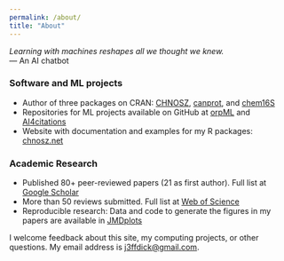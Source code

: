```yaml
---
permalink: /about/
title: "About"
---
```


*Learning with machines reshapes all we thought we knew.*<br>
— An AI chatbot

### Software and ML projects
- Author of three packages on CRAN: [CHNOSZ](https://doi.org/https://doi.org/10.32614/CRAN.package.CHNOSZ), [canprot](https://doi.org/10.32614/CRAN.package.canprot), and [chem16S](https://doi.org/10.32614/CRAN.package.chem16S)
- Repositories for ML projects available on GitHub at [orpML](https://github.com/jedick/orpML) and [AI4citations](https://github.com/jedick/AI4citations)
- Website with documentation and examples for my R packages: [chnosz.net](https://chnosz.net/)

### Academic Research
- Published 80+ peer-reviewed papers (21 as first author). Full list at [Google Scholar](http://scholar.google.com/scholar?hl=en)
- More than 50 reviews submitted. Full list at [Web of Science](https://webofscience.clarivate.cn/wos/author/record/K-1619-2013)
- Reproducible research: Data and code to generate the figures in my papers are available in [JMDplots](https://github.com/jedick/JMDplots)

I welcome feedback about this site, my computing projects, or other questions. My email address is <j3ffdick@gmail.com>.
